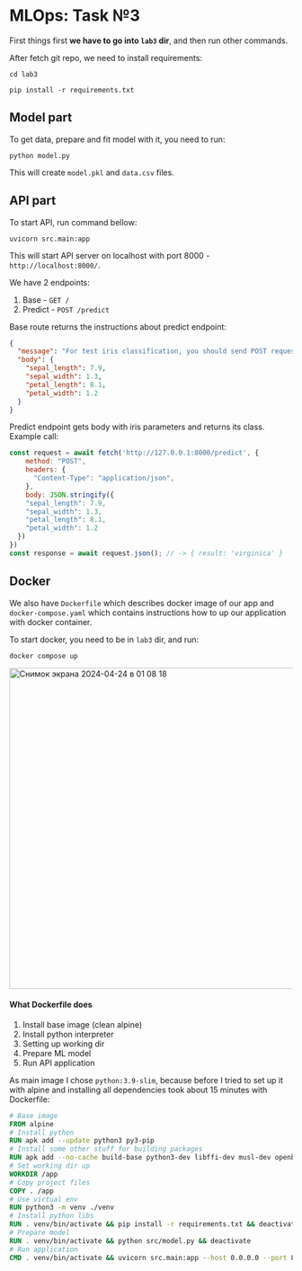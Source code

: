 # MLOps: Task №3

First things first **we have to go into `lab3` dir**, and then run other commands.

After fetch git repo, we need to install requirements:
```shell
cd lab3

pip install -r requirements.txt
```

## Model part

To get data, prepare and fit model with it, you need to run:
```shell
python model.py
```

This will create `model.pkl` and `data.csv` files.

## API part

To start API, run command bellow:
```shell
uvicorn src.main:app
```

This will start API server on localhost with port 8000 - `http://localhost:8000/`.

We have 2 endpoints:
1. Base - `GET /`
2. Predict - `POST /predict`

Base route returns the instructions about predict endpoint:
```json
{
  "message": "For test iris classification, you should send POST request to the `/predict` endpoint, with following parameters:",
  "body": {
    "sepal_length": 7.9,
    "sepal_width": 1.3,
    "petal_length": 8.1,
    "petal_width": 1.2
  }
}
```

Predict endpoint gets body with iris parameters and returns its class.
Example call:
```js
const request = await fetch('http://127.0.0.1:8000/predict', {
    method: "POST",
    headers: {
      "Content-Type": "application/json",
    },
    body: JSON.stringify({
    "sepal_length": 7.9,
    "sepal_width": 1.3,
    "petal_length": 8.1,
    "petal_width": 1.2
  })
})
const response = await request.json(); // -> { result: 'virginica' }
```

## Docker

We also have `Dockerfile` which describes docker image of our app
and `docker-compose.yaml` which contains instructions how to up our
application with docker container.

To start docker, you need to be in `lab3` dir, and run:
```shell
docker compose up
```

<img width="572" alt="Снимок экрана 2024-04-24 в 01 08 18" src="https://github.com/johnneon/ml_ops_lab/assets/53760291/a3d7a8fb-26af-499c-b98f-86a9d644eb30">


#### What Dockerfile does
1. Install base image (clean alpine)
2. Install python interpreter
3. Setting up working dir
4. Prepare ML model
5. Run API application

As main image I chose `python:3.9-slim`, because before I tried to
set up it with alpine and installing all dependencies took
about 15 minutes with Dockerfile:
```dockerfile
# Base image
FROM alpine
# Install python
RUN apk add --update python3 py3-pip
# Install some other stuff for building packages
RUN apk add --no-cache build-base python3-dev libffi-dev musl-dev openblas-dev
# Set working dir up
WORKDIR /app
# Copy project files
COPY . /app
# Use virtual env
RUN python3 -m venv ./venv
# Install python libs
RUN . venv/bin/activate && pip install -r requirements.txt && deactivate
# Prepare model
RUN . venv/bin/activate && python src/model.py && deactivate
# Run application
CMD . venv/bin/activate && uvicorn src.main:app --host 0.0.0.0 --port 8000
```

